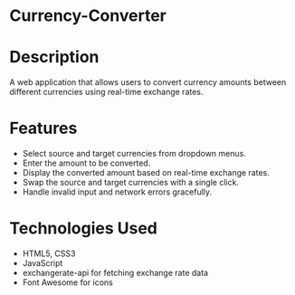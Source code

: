 # Currency-Converter

# Description
A web application that allows users to convert currency amounts between different currencies using real-time exchange rates.

# Features
- Select source and target currencies from dropdown menus.
- Enter the amount to be converted.
- Display the converted amount based on real-time exchange rates.
- Swap the source and target currencies with a single click.
- Handle invalid input and network errors gracefully.

# Technologies Used
- HTML5, CSS3
- JavaScript 
- exchangerate-api for fetching exchange rate data
- Font Awesome for icons
